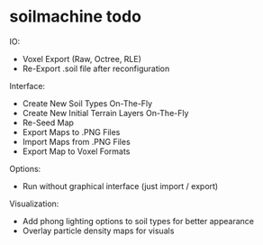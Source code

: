 # soilmachine todo

IO:
- Voxel Export (Raw, Octree, RLE)
- Re-Export .soil file after reconfiguration

Interface:
- Create New Soil Types On-The-Fly
- Create New Initial Terrain Layers On-The-Fly
- Re-Seed Map
- Export Maps to .PNG Files
- Import Maps from .PNG Files
- Export Map to Voxel Formats

Options:
- Run without graphical interface (just import / export)

Visualization:
- Add phong lighting options to soil types for better appearance
- Overlay particle density maps for visuals

